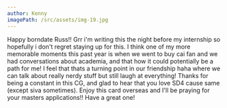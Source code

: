 ```yaml
---
author: Kenny
imagePath: /src/assets/img-19.jpg
---
```


Happy borndate Russ!! Grr i'm writing this the night before my internship so hopefully i don't regret staying up for this. I think one of my more memorable moments this past year is when we went to buy cai fan and we had conversations about academia, and that how it could potentially be a path for me! I feel that thats a turning point in our friendship haha where we can talk about really nerdy stuff but still laugh at everything! Thanks for being a constant in this CG, and glad to hear that you love SD4 cause same (except siva sometimes). Enjoy this card overseas and I'll be praying for your masters applications!! Have a great one!
